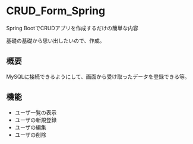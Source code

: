 # CRUD_Form_Spring
Spring BootでCRUDアプリを作成するだけの簡単な内容

基礎の基礎から思い出したいので、作成。

## 概要
MySQLに接続できるようにして、画面から受け取ったデータを登録できる等。

## 機能
- ユーザ一覧の表示
- ユーザの新規登録
- ユーザの編集
- ユーザの削除

